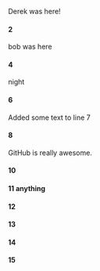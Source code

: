 Derek was here!
#### 2
bob was here
#### 4
night
#### 6
Added some text to line 7
#### 8
GitHub is really awesome.
#### 10
#### 11 anything 
#### 12
#### 13
#### 14
#### 15
